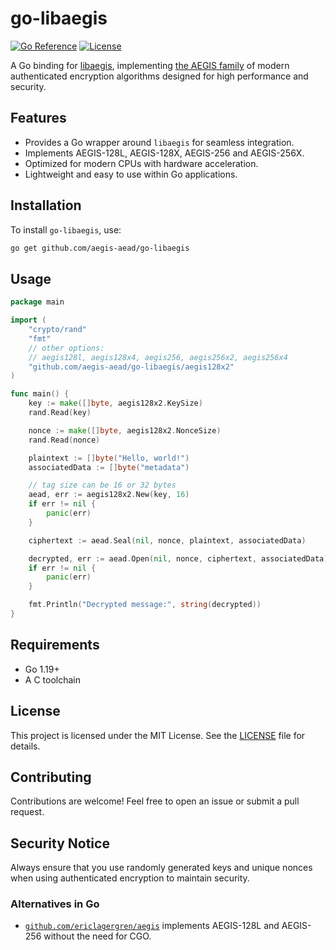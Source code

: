 # go-libaegis

[![Go Reference](https://pkg.go.dev/badge/github.com/aegis-aead/go-libaegis.svg)](https://pkg.go.dev/github.com/aegis-aead/go-libaegis)
[![License](https://img.shields.io/github/license/aegis-aead/go-libaegis)](https://github.com/aegis-aead/go-libaegis/blob/main/LICENSE)

A Go binding for [libaegis](https://github.com/aegis-aead/libaegis), implementing [the AEGIS family](https://datatracker.ietf.org/doc/draft-irtf-cfrg-aegis-aead/) of modern authenticated encryption algorithms designed for high performance and security.

## Features

- Provides a Go wrapper around `libaegis` for seamless integration.
- Implements AEGIS-128L, AEGIS-128X, AEGIS-256 and AEGIS-256X.
- Optimized for modern CPUs with hardware acceleration.
- Lightweight and easy to use within Go applications.

## Installation

To install `go-libaegis`, use:

```sh
go get github.com/aegis-aead/go-libaegis
```

## Usage

```go
package main

import (
    "crypto/rand"
    "fmt"
    // other options:
    // aegis128l, aegis128x4, aegis256, aegis256x2, aegis256x4    
    "github.com/aegis-aead/go-libaegis/aegis128x2"
)

func main() {
    key := make([]byte, aegis128x2.KeySize)
    rand.Read(key)

    nonce := make([]byte, aegis128x2.NonceSize)
    rand.Read(nonce)

    plaintext := []byte("Hello, world!")
    associatedData := []byte("metadata")

    // tag size can be 16 or 32 bytes
    aead, err := aegis128x2.New(key, 16)
    if err != nil {
        panic(err)
    }

    ciphertext := aead.Seal(nil, nonce, plaintext, associatedData)

    decrypted, err := aead.Open(nil, nonce, ciphertext, associatedData)
    if err != nil {
        panic(err)
    }

    fmt.Println("Decrypted message:", string(decrypted))
}
```

## Requirements

- Go 1.19+
- A C toolchain

## License

This project is licensed under the MIT License. See the [LICENSE](LICENSE) file for details.

## Contributing

Contributions are welcome! Feel free to open an issue or submit a pull request.

## Security Notice

Always ensure that you use randomly generated keys and unique nonces when using authenticated encryption to maintain security.

### Alternatives in Go

- [`github.com/ericlagergren/aegis`](https://github.com/ericlagergren/aegis) implements AEGIS-128L and AEGIS-256 without the need for CGO.